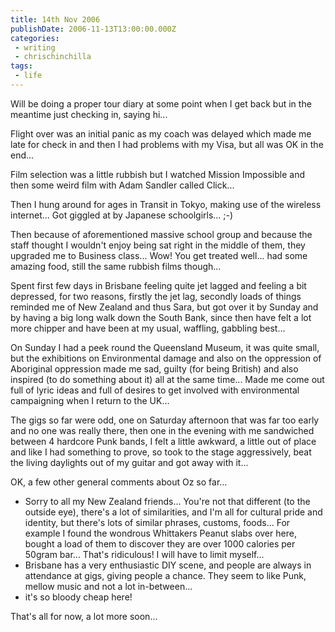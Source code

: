 ```yaml
---
title: 14th Nov 2006
publishDate: 2006-11-13T13:00:00.000Z
categories:
 - writing
 - chrischinchilla
tags:
 - life
---
```


Will be doing a proper tour diary at some point when I get back but in the meantime just checking in, saying hi...

Flight over was an initial panic as my coach was delayed which made me late for check in and then I had problems with my Visa, but all was OK in the end...

Film selection was a little rubbish but I watched Mission Impossible and then some weird film with Adam Sandler called Click...

Then I hung around for ages in Transit in Tokyo, making use of the wireless internet... Got giggled at by Japanese schoolgirls... ;-)

Then because of aforementioned massive school group and because the staff thought I wouldn't enjoy being sat right in the middle of them, they upgraded me to Business class... Wow! You get treated well... had some amazing food, still the same rubbish films though...

Spent first few days in Brisbane feeling quite jet lagged and feeling a bit depressed, for two reasons, firstly the jet lag, secondly loads of things reminded me of New Zealand and thus Sara, but got over it by Sunday and by having a big long walk down the South Bank, since then have felt a lot more chipper and have been at my usual, waffling, gabbling best...

On Sunday I had a peek round the Queensland Museum, it was quite small, but the exhibitions on Environmental damage and also on the oppression of Aboriginal oppression made me sad, guilty (for being British) and also inspired (to do something about it) all at the same time... Made me come out full of lyric ideas and full of desires to get involved with environmental campaigning when I return to the UK...

The gigs so far were odd, one on Saturday afternoon that was far too early and no one was really there, then one in the evening with me sandwiched between 4 hardcore Punk bands, I felt a little awkward, a little out of place and like I had something to prove, so took to the stage aggressively, beat the living daylights out of my guitar and got away with it...

OK, a few other general comments about Oz so far...<ul><li>Sorry to all my New Zealand friends... You're not that different (to the outside eye), there's a lot of similarities, and I'm all for cultural pride and identity, but there's lots of similar phrases, customs, foods... For example I found the wondrous Whittakers Peanut slabs over here, bought a load of them to discover they are over 1000 calories per 50gram bar... That's ridiculous! I will have to limit myself...</li><li>Brisbane has a very enthusiastic DIY scene, and people are always in attendance at gigs, giving people a chance. They seem to like Punk, mellow music and not a lot in-between...</li><li>it's so bloody cheap here!</li></ul>

That's all for now, a lot more soon...
